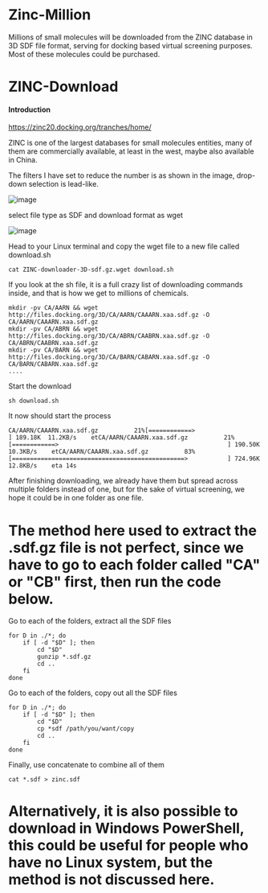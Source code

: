 # Zinc-Million
Millions of small molecules will be downloaded from the ZINC database in 3D SDF file format, serving for docking based virtual screening purposes. Most of these molecules could be purchased.

# ZINC-Download

#### Introduction

https://zinc20.docking.org/tranches/home/

ZINC is one of the largest databases for small molecules entities, many of them are commercially available, at least in the west, maybe also available in China.

The filters I have set to reduce the number is as shown in the image, drop-down selection is lead-like.

![image](https://user-images.githubusercontent.com/75652473/149165029-5726b57b-ee6d-4340-9c6b-a5ad72fa3613.png)


select file type as SDF and download format as wget

![image](https://user-images.githubusercontent.com/75652473/149164049-7e0dcd10-f4fa-4198-84e8-029d4dc8e008.png)



Head to your Linux terminal and copy the wget file to a new file called download.sh


```
cat ZINC-downloader-3D-sdf.gz.wget download.sh
```

If you look at the sh file, it is a full crazy list of downloading commands inside, and that is how we get to millions of chemicals.


```
mkdir -pv CA/AARN && wget http://files.docking.org/3D/CA/AARN/CAAARN.xaa.sdf.gz -O CA/AARN/CAAARN.xaa.sdf.gz
mkdir -pv CA/ABRN && wget http://files.docking.org/3D/CA/ABRN/CAABRN.xaa.sdf.gz -O CA/ABRN/CAABRN.xaa.sdf.gz
mkdir -pv CA/BARN && wget http://files.docking.org/3D/CA/BARN/CABARN.xaa.sdf.gz -O CA/BARN/CABARN.xaa.sdf.gz
....
```
Start the download 

```
sh download.sh
```
It now should start the process 


```
CA/AARN/CAAARN.xaa.sdf.gz          21%[============>                                               ] 189.18K  11.2KB/s    etCA/AARN/CAAARN.xaa.sdf.gz          21%[============>                                               ] 190.50K  10.3KB/s    etCA/AARN/CAAARN.xaa.sdf.gz          83%[================================================>           ] 724.96K  12.8KB/s    eta 14s  
```



After finishing downloading, we already have them but spread across multiple folders instead of one, but for the sake of virtual screening, we hope it could be in one folder as one file.

# The method here used to extract the .sdf.gz file is not perfect, since we have to go to each folder called "CA" or "CB" first, then run the code below.

Go to each of the folders, extract all the SDF files

```
for D in ./*; do
    if [ -d "$D" ]; then
        cd "$D"
        gunzip *.sdf.gz
        cd ..
    fi
done
```
Go to each of the folders, copy out all the SDF files

```
for D in ./*; do
    if [ -d "$D" ]; then
        cd "$D"
        cp *sdf /path/you/want/copy
        cd ..
    fi
done
```
Finally, use concatenate to combine all of them

```
cat *.sdf > zinc.sdf
```

# Alternatively, it is also possible to download in Windows PowerShell, this could be useful for people who have no Linux system, but the method is not discussed here.

